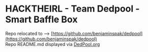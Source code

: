 # HACKTHEIRL - Team Dedpool - Smart Baffle Box

Repo relocated to --> [https://github.com/benjaminspak/dedpool](https://github.com/benjaminspak/dedpool)<br>
Repo README.md displayed via [DedPool.org](http://DedPool.org)